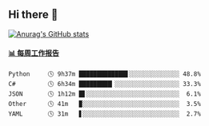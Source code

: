 ## Hi there 👋

[![Anurag's GitHub stats](https://github-readme-stats-orilights.vercel.app/api?username=orilights)](https://github.com/anuraghazra/github-readme-stats)

<!--
**OriLight152/OriLight152** is a ✨ _special_ ✨ repository because its `README.md` (this file) appears on your GitHub profile.

Here are some ideas to get you started:

- 🔭 I’m currently working on ...
- 🌱 I’m currently learning ...
- 👯 I’m looking to collaborate on ...
- 🤔 I’m looking for help with ...
- 💬 Ask me about ...
- 📫 How to reach me: ...
- 😄 Pronouns: ...
- ⚡ Fun fact: ...
-->

<!-- waka-box start -->
#### <a href="https://gist.github.com/92c8d5b388768c10efcba86e82b7c4fb" target="_blank">📊 每周工作报告</a>
```text
Python     🕓 9h37m █████████████▋░░░░░░░░░░░░░░ 48.8%
C#         🕓 6h34m █████████▎░░░░░░░░░░░░░░░░░░ 33.3%
JSON       🕓 1h12m █▋░░░░░░░░░░░░░░░░░░░░░░░░░░  6.1%
Other      🕓 41m   ▉░░░░░░░░░░░░░░░░░░░░░░░░░░░  3.5%
YAML       🕓 31m   ▋░░░░░░░░░░░░░░░░░░░░░░░░░░░  2.7%
```
<!-- Powered by https://github.com/journey-ad/waka-box-go . -->
<!-- waka-box end -->
